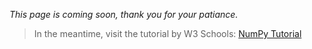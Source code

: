 *This page is coming soon, thank you for your patiance.*

> In the meantime, visit the tutorial by W3 Schools: [NumPy Tutorial](https://www.w3schools.com/python/numpy/default.asp)